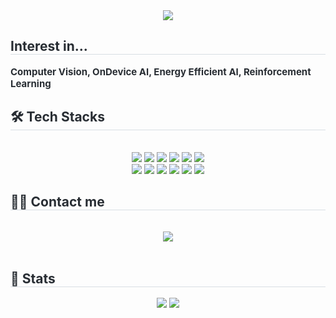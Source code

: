 <div align= "center">
    <img src="https://capsule-render.vercel.app/api?type=waving&color=0:2d8bd2,100:030303&height=230&text=juhi's%20GitHub&animation=&fontColor=dcdcdc&fontSize=40" />
    </div>
    <div style="text-align: left;"> 
    <h2 style="border-bottom: 1px solid #d8dee4; color: #282d33;"> Interest in... </h2>  
    <div style="font-weight: 700; font-size: 15px; text-align: left; color: #282d33;"> Computer Vision, OnDevice AI, Energy Efficient AI, Reinforcement Learning </div> 
    </div>
    <div style="text-align: left;">
    <h2 style="border-bottom: 1px solid #d8dee4; color: #282d33;"> 🛠️ Tech Stacks </h2> <br> 
    <div  align= "center"> <img src="https://img.shields.io/badge/Docker-2496ED?style=for-the-badge&logo=Docker&logoColor=white">
          <img src="https://img.shields.io/badge/Figma-F24E1E?style=for-the-badge&logo=Figma&logoColor=white">
          <img src="https://img.shields.io/badge/Git-F05032?style=for-the-badge&logo=Git&logoColor=white">
          <img src="https://img.shields.io/badge/Github-181717?style=for-the-badge&logo=Github&logoColor=white">
          <img src="https://img.shields.io/badge/Linux-FCC624?style=for-the-badge&logo=Linux&logoColor=white">
          <img src="https://img.shields.io/badge/ubuntu-E95420?style=for-the-badge&logo=ubuntu&logoColor=white" >
          <br/><img src="https://img.shields.io/badge/Notion-000000?style=for-the-badge&logo=Notion&logoColor=white">
          <img src="https://img.shields.io/badge/Python-3776AB?style=for-the-badge&logo=Python&logoColor=white">
          <img src="https://img.shields.io/badge/PyTorch-EE4C2C?style=for-the-badge&logo=PyTorch&logoColor=white">
          <img src="https://img.shields.io/badge/pandas-150458?style=for-the-badge&logo=pandas&logoColor=white" >
          <img src="https://img.shields.io/badge/numpy-013243?style=for-the-badge&logo=numpy&logoColor=white" >  
          <img src="https://img.shields.io/badge/delphi-E62431?style=for-the-badge&logo=delphi&logoColor=white" >
          </div>
    </div>
    <div style="text-align: left;">
    <h2 style="border-bottom: 1px solid #d8dee4; color: #282d33;"> 🧑‍💻 Contact me </h2> <br> 
    <div align= "center"> <a href=https://www.linkedin.com/in/juhee-sung-2330101bb/?utm_source=share&utm_campaign=share_via&utm_content=profile&utm_medium=ios_app> <img src="https://img.shields.io/badge/Linkedin-1877F2?style=for-the-badge&logo=&logoColor=white&link=https://www.linkedin.com/in/juhee-sung-2330101bb/"> </a>
          </div>  <br> 
    <div align= "center">  </div> 
    </div>
    <div style="text-align: left;"> 
    <h2 style="border-bottom: 1px solid #d8dee4; color: #282d33;"> 🏅 Stats </h2> <div align= "center"> <img src="https://github-readme-stats.vercel.app/api?username=jouhy&bg_color=180,c6d8e6,00000000&title_color=000000&text_color=000000"
         /> <img src="https://github-readme-stats.vercel.app/api/top-langs/?username=jouhy&layout=compact&bg_color=180,c6d8e6,00000000&title_color=000000&text_color=000000"
           /> </div> 
    </div>
    




<!--
**jouhy/jouhy** is a ✨ _special_ ✨ repository because its `README.md` (this file) appears on your GitHub profile.

Here are some ideas to get you started:

- 🔭 I’m currently working on ...
- 🌱 I’m currently learning ...
- 👯 I’m looking to collaborate on ...
- 🤔 I’m looking for help with ...
- 💬 Ask me about ...
- 📫 How to reach me: ...
- 😄 Pronouns: ...
- ⚡ Fun fact: ...
-->
